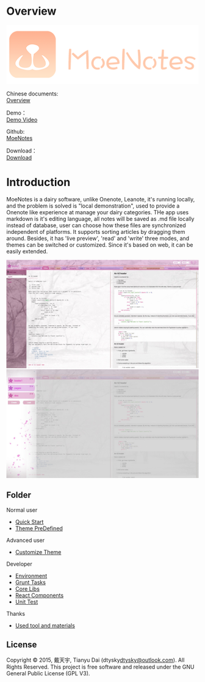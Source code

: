 # Overview

![logo](../logo.png)  

Chinese documents:  
[Overview](../zh)  

Demo：  
[Demo Video]()  

Github:  
[MoeNotes](https://github.com/dtysky/MoeNotes)  

Download：  
[Download](https://github.com/dtysky/MoeNotes/releases)  

# Introduction
 
MoeNotes is a dairy software, unlike Onenote, Leanote, it's running locally, and the problem is solved is "local demonstration", used to provide a Onenote like experience at manage your dairy categories.
THe app uses markdown is it's editing language, all notes will be saved as .md file locally instead of database, user can choose how these files are synchronized independent of platforms. It supports sorting articles by dragging them around. Besides, it has 'live preview', 'read' and 'write' three modes, and themes can be switched or customized. Since it's based on web, it can be easily extended.

![preview-main](../preview-main.jpg)  
![preview-books](../preview-books.jpg)

## Folder

Normal user 
- [Quick Start](./QuickStart.md)
- [Theme PreDefined](./Theme-PreDefine.md)

Advanced user
- [Customize Theme](./Theme-Advance.md)

Developer
- [Environment](./Development-Enverment.md)
- [Grunt Tasks](./Development-Tasks.md)
- [Core Libs](./Development-Cores.md)
- [React Components](./Development-Components.md)
- [Unit Test](./Development-UnitTests.md)

Thanks
- [Used tool and materials](./Thanks.md)

## License

Copyright © 2015, 戴天宇, Tianyu Dai (dtysky<dtysky@outlook.com>). All Rights Reserved. This project is free software and released under the GNU General Public License (GPL V3).